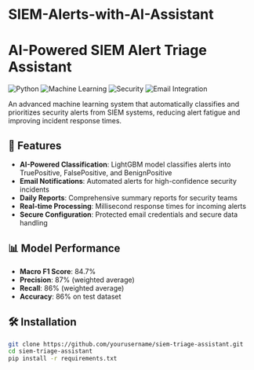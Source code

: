 # SIEM-Alerts-with-AI-Assistant
# AI-Powered SIEM Alert Triage Assistant

![Python](https://img.shields.io/badge/Python-3.8%2B-blue)
![Machine Learning](https://img.shields.io/badge/ML-LightGBM-orange)
![Security](https://img.shields.io/badge/Security-SIEM-red)
![Email Integration](https://img.shields.io/badge/Email-SMTP-green)

An advanced machine learning system that automatically classifies and prioritizes security alerts from SIEM systems, reducing alert fatigue and improving incident response times.

## 🚀 Features

- **AI-Powered Classification**: LightGBM model classifies alerts into TruePositive, FalsePositive, and BenignPositive
- **Email Notifications**: Automated alerts for high-confidence security incidents
- **Daily Reports**: Comprehensive summary reports for security teams
- **Real-time Processing**: Millisecond response times for incoming alerts
- **Secure Configuration**: Protected email credentials and secure data handling

## 📊 Model Performance

- **Macro F1 Score**: 84.7%
- **Precision**: 87% (weighted average)
- **Recall**: 86% (weighted average)
- **Accuracy**: 86% on test dataset

## 🛠️ Installation

```bash
git clone https://github.com/yourusername/siem-triage-assistant.git
cd siem-triage-assistant
pip install -r requirements.txt
